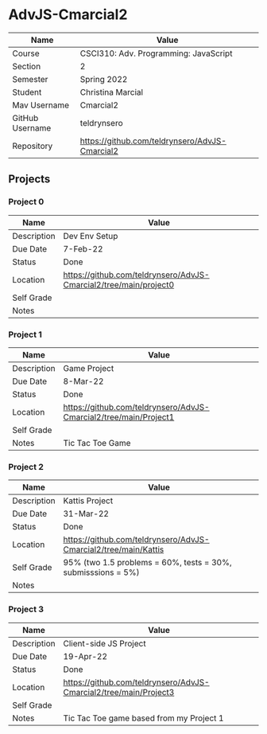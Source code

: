 # AdvJS-Cmarcial2

| Name | Value |
| --- | --- |
| Course | CSCI310: Adv. Programming: JavaScript |
| Section | 2 |
| Semester | Spring 2022 |
| Student | Christina Marcial |
| Mav Username | Cmarcial2 |
| GitHub Username | teldrynsero |
| Repository | https://github.com/teldrynsero/AdvJS-Cmarcial2 |

## Projects

### Project 0

| Name | Value |
| --- | --- |
| Description | Dev Env Setup |
| Due Date | 7-Feb-22 |
| Status | Done |
| Location | https://github.com/teldrynsero/AdvJS-Cmarcial2/tree/main/project0 |
| Self Grade | |
| Notes | |

### Project 1

| Name | Value |
| --- | --- |
| Description | Game Project |
| Due Date | 8-Mar-22 |
| Status | Done |
| Location | https://github.com/teldrynsero/AdvJS-Cmarcial2/tree/main/Project1 |
| Self Grade | |
| Notes | Tic Tac Toe Game |

### Project 2

| Name | Value |
| --- | --- |
| Description | Kattis Project |
| Due Date | 31-Mar-22 |
| Status | Done |
| Location | https://github.com/teldrynsero/AdvJS-Cmarcial2/tree/main/Kattis |
| Self Grade | 95% (two 1.5 problems = 60%, tests = 30%, submisssions = 5%) |
| Notes | |

### Project 3

| Name | Value |
| --- | --- |
| Description | Client-side JS Project |
| Due Date | 19-Apr-22 |
| Status | Done |
| Location | https://github.com/teldrynsero/AdvJS-Cmarcial2/tree/main/Project3 |
| Self Grade | |
| Notes | Tic Tac Toe game based from my Project 1 |